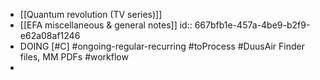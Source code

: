 - [[Quantum revolution (TV series)]]
- [[EFA miscellaneous & general notes]]
  id:: 667bfb1e-457a-4be9-b2f9-e62a08af1246
- DOING [#C] #ongoing-regular-recurring #toProcess #DuusAir Finder files, MM PDFs #workflow
-